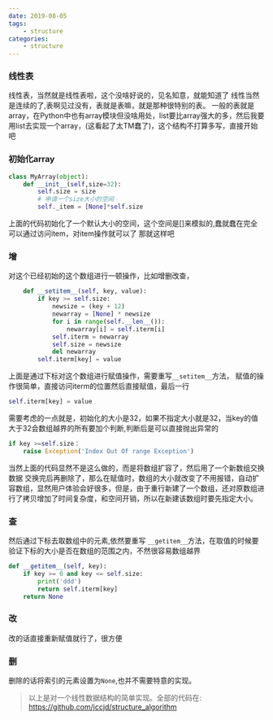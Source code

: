 ```yaml
---
date: 2019-08-05
tags:
    - structure
categories:
    - structure
---
```


### 线性表
线性表，当然就是线性表啦，这个没啥好说的，见名知意，就能知道了
线性当然是连续的了,表啊见过没有，表就是表嘛，就是那种很特别的表。
一般的表就是array，在Python中也有array模块但没啥用处，list要比array强大的多，然后我要用list去实现一个array，(这看起了太TM蠢了)，这个结构不打算多写，直接开始吧
### 初始化array

```python
class MyArray(object):
    def __init__(self,size=32):
        self.size = size
        # 申请一个size大小的空间
        self._item = [None]*self.size
```
上面的代码初始化了一个默认大小的空间，这个空间是[]来模拟的,蠢就蠢在完全可以通过访问item，对item操作就可以了
那就这样吧
### 增
对这个已经初始的这个数组进行一顿操作，比如增删改查，

```python
    def __setitem__(self, key, value):
        if key >= self.size:
            newsize = (key + 12)
            newarray = [None] * newsize
            for i in range(self.__len__()):
                newarray[i] = self.iterm[i]
            self.iterm = newarray
            self.size = newsize
            del newarray
        self.iterm[key] = value
```
上面是通过下标对这个数组进行赋值操作，需要重写`__setitem__`方法，
赋值的操作很简单，直接访问iterm的位置然后直接赋值，最后一行

```python
self.iterm[key] = value	
```


需要考虑的一点就是，初始化的大小是32，如果不指定大小就是32，当key的值大于32会数组越界的所有要加个判断,判断后是可以直接抛出异常的

```python
if key >=self.size：
    raise Exception('Index Out Of range Exception')
```
当然上面的代码显然不是这么做的，而是将数组扩容了，然后用了一个新数组交换数据
交换完后再删除了，那么在赋值时，数组的大小就改变了不用报错，自动扩容数组，显然用户体验会好很多，但是，由于重行新建了一个数组，还对原数组进行了拷贝增加了时间复杂度，和空间开销，所以在新建该数组时要先指定大小。
### 查
然后通过下标去取数组中的元素,依然要重写 `__getitem__`方法，在取值的时候要
验证下标的大小是否在数组的范围之内，不然很容易数组越界

```python
def __getitem__(self, key):
    if key >= 0 and key <= self.size:
        print('ddd')
        return self.iterm[key]
    return None
```
### 改
改的话直接重新赋值就行了，很方便
### 删
删除的话将索引的元素设置为`None`,也并不需要特意的实现。


 > 以上是对一个线性数据结构的简单实现。全部的代码在:
 https://github.com/jccjd/structure_algorithm
